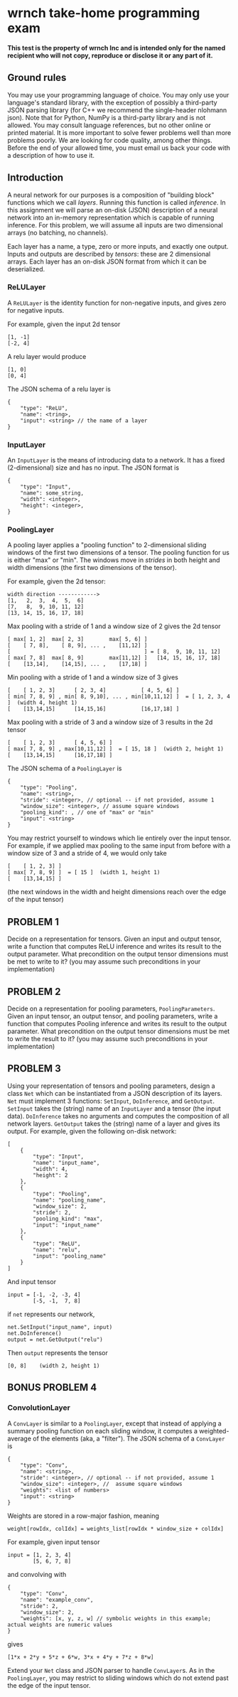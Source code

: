 # wrnch take-home programming exam

**This test is the property of wrnch Inc and is intended only for the named recipient who will not copy, reproduce or disclose it or any part of it.**

## Ground rules

You may use your programming language of choice. You may only use your language's standard library, with the exception of possibly a third-party JSON parsing library (for C++ we recommend the single-header nlohmann json). Note that for Python, NumPy is a third-party library and is not allowed. You may consult language references, but no other online or printed material. It is more important to solve fewer problems well than more problems poorly. We are looking for code quality, among other things. Before the end of your allowed time, you must email us back your code with a description of how to use it.

## Introduction

A neural network for our purposes is a composition of "building block" functions which we call _layers_. Running this function is called _inference_. In this assignment we will parse an on-disk (JSON) description of a neural network into an in-memory representation which is capable of running inference. For this problem, we will assume all inputs are two dimensional arrays (no batching, no channels).

Each layer has a name, a type, zero or more inputs, and exactly one output. Inputs and outputs are described by _tensors_: these are 2 dimensional arrays. Each layer has an on-disk JSON format from which it can be deserialized.

### ReLULayer

A `ReLULayer` is the identity function for non-negative inputs, and gives zero for negative inputs.

For example, given the input 2d tensor

    [1, -1]
    [-2, 4]

A relu layer would produce

    [1, 0]
    [0, 4]

The JSON schema of a relu layer is

    {
        "type": "ReLU",
        "name": <tring>,
        "input": <string> // the name of a layer
    }

### InputLayer

An `InputLayer` is the means of introducing data to a network. It has a fixed (2-dimensional) size and has no input. The JSON format is

    {
        "type": "Input",
        "name": some_string,
        "width": <integer>,
        "height": <integer>,
    }

### PoolingLayer

A pooling layer applies a "pooling function" to 2-dimensional sliding windows of the first two dimensions of a tensor. The pooling function for us is either "max" or "min". The windows move in _strides_ in both height and width dimensions (the first two dimensions of the tensor).

For example, given the 2d tensor:

    width direction ------------>
    [1,   2,  3,  4,  5,  6]
    [7,   8,  9, 10, 11, 12]
    [13, 14, 15, 16, 17, 18]

Max pooling with a stride of 1 and a window size of 2 gives the 2d tensor

    [ max[ 1, 2]  max[ 2, 3]        max[ 5, 6] ]
    [    [ 7, 8],    [ 8, 9], ... ,    [11,12] ]
    [                                          ] = [ 8,  9, 10, 11, 12]
    [ max[ 7, 8]  max[ 8, 9]        max[11,12] ]   [14, 15, 16, 17, 18]
    [    [13,14],    [14,15], ... ,    [17,18] ]

Min pooling with a stride of 1 and a window size of 3 gives

    [    [ 1, 2, 3]      [ 2, 3, 4]           [ 4, 5, 6] ]
    [ min[ 7, 8, 9] , min[ 8, 9,10], ... , min[10,11,12] ]  = [ 1, 2, 3, 4 ]  (width 4, height 1)
    [    [13,14,15]      [14,15,16]           [16,17,18] ]

Max pooling with a stride of 3 and a window size of 3 results in the 2d tensor

    [    [ 1, 2, 3]      [ 4, 5, 6] ]
    [ max[ 7, 8, 9] , max[10,11,12] ]  = [ 15, 18 ]  (width 2, height 1)
    [    [13,14,15]      [16,17,18] ]

The JSON schema of a `PoolingLayer` is

    {
        "type": "Pooling",
        "name": <string>,
        "stride": <integer>, // optional -- if not provided, assume 1
        "window_size": <integer>, // assume square windows
        "pooling_kind": , // one of "max" or "min"
        "input": <string>
    }

You may restrict yourself to windows which lie entirely over the input tensor. For example, if we applied max pooling to the same input from before with a window size of 3 and a stride of 4, we would only take

    [    [ 1, 2, 3] ]
    [ max[ 7, 8, 9] ]  = [ 15 ]  (width 1, height 1)
    [    [13,14,15] ]

(the next windows in the width and height dimensions reach over the edge of the input tensor)

## **PROBLEM 1**

Decide on a representation for tensors. Given an input and output tensor, write a function that computes ReLU inference and writes its result to the output parameter. What precondition on the output tensor dimensions must be met to write to it? (you may assume such preconditions in your implementation)

## **PROBLEM 2**

Decide on a representation for pooling parameters, `PoolingParameters`. Given an input tensor, an output tensor, and pooling parameters, write a function that computes Pooling inference and writes its result to the output parameter. What precondition on the output tensor dimensions must be met to write the result to it? (you may assume such preconditions in your implementation)

## **PROBLEM 3**

Using your representation of tensors and pooling parameters, design a class `Net` which can be instantiated from a JSON description of its layers. `Net` must implement 3 functions: `SetInput`, `DoInference`, and `GetOutput`. `SetInput` takes the (string) name of an `InputLayer` and a tensor (the input data). `DoInference` takes no arguments and computes the composition of all network layers. `GetOutput` takes the (string) name of a layer and gives its output. For example, given the following on-disk network:

    [
        {
            "type": "Input",
            "name": "input_name",
            "width": 4,
            "height": 2
        },
        {
            "type": "Pooling",
            "name": "pooling_name",
            "window_size": 2,
            "stride": 2,
            "pooling_kind": "max",
            "input": "input_name"
        },
        {
            "type": "ReLU",
            "name": "relu",
            "input": "pooling_name"
        }
    ]

And input tensor

    input = [-1, -2, -3, 4]
            [-5, -1,  7, 8]

if `net` represents our network,

    net.SetInput("input_name", input)
    net.DoInference()
    output = net.GetOutput("relu")

Then `output` represents the tensor

    [0, 8]    (width 2, height 1)

## **BONUS PROBLEM 4**

### ConvolutionLayer

A `ConvLayer` is similar to a `PoolingLayer`, except that instead of applying a summary pooling function on each sliding window, it computes a weighted-average of the elements (aka, a "filter"). The JSON schema of a `ConvLayer` is

    {
        "type": "Conv",
        "name": <string>,
        "stride": <integer>, // optional -- if not provided, assume 1
        "window_size": <integer>, //  assume square windows
        "weights": <list of numbers>
        "input": <string>
    }

Weights are stored in a row-major fashion, meaning

    weight[rowIdx, colIdx] = weights_list[rowIdx * window_size + colIdx]

For example, given input tensor

    input = [1, 2, 3, 4]
            [5, 6, 7, 8]

and convolving with

    {
        "type": "Conv",
        "name": "example_conv",
        "stride": 2,
        "window_size": 2,
        "weights": [x, y, z, w] // symbolic weights in this example; actual weights are numeric values
    }

gives

    [1*x + 2*y + 5*z + 6*w, 3*x + 4*y + 7*z + 8*w]

Extend your `Net` class and JSON parser to handle `ConvLayer`s. As in the `PoolingLayer`, you may restrict to sliding windows which do not extend past the edge of the input tensor.